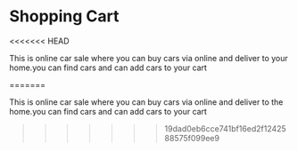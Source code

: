 <h1>Shopping Cart</h1>
<<<<<<< HEAD
<p>This is online car sale where you can buy cars via online and deliver to your home.you can find cars and can add cars to your cart</p>
=======
<p>This is online car sale where you can buy cars via online and deliver to the home.you can find cars and can add cars to your cart</p>

>>>>>>> 19dad0eb6cce741bf16ed2f1242588575f099ee9
